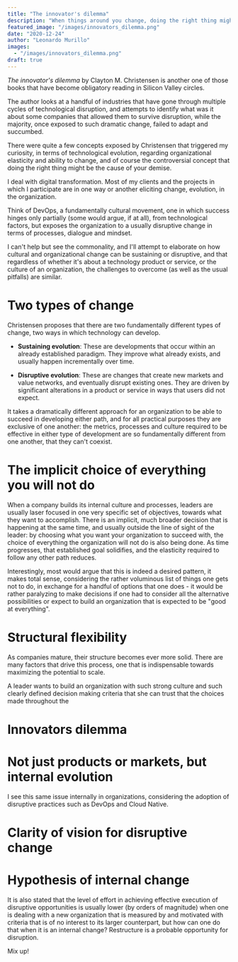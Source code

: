 ```yaml
---
title: "The innovator's dilemma"
description: "When things around you change, doing the right thing might be the wrong thing. Plus the gravity pull of the well established."
featured_image: "/images/innovators_dilemma.png"
date: "2020-12-24"
author: "Leonardo Murillo"
images:
  - "/images/innovators_dilemma.png"
draft: true
---
```

_The innovator's dilemma_ by Clayton M. Christensen is another one of those books that have become obligatory reading in Silicon Valley circles.

The author looks at a handful of industries that have gone through multiple cycles of technological disruption, and attempts to identify what was it about some companies that allowed them to survive disruption, while the majority, once exposed to such dramatic change, failed to adapt and succumbed.

There were quite a few concepts exposed by Christensen that triggered my curiosity, in terms of technological evolution, regarding organizational elasticity and ability to change, and of course the controversial concept that doing the right thing might be the cause of your demise.

I deal with digital transformation. Most of my clients and the projects in which I participate are in one way or another eliciting change, evolution, in the organization.

Think of DevOps, a fundamentally cultural movement, one in which success hinges only partially (some would argue, if at all), from technological factors, but exposes the organization to a usually disruptive change in terms of processes, dialogue and mindset.

I can't help but see the commonality, and I'll attempt to elaborate on how cultural and organizational change can be sustaining or disruptive, and that regardless of whether it's about a technology product or service, or the culture of an organization, the challenges to overcome (as well as the usual pitfalls) are similar. 

# Two types of change

Christensen proposes that there are two fundamentally different types of change, two ways in which technology can develop.

- **Sustaining evolution**: These are developments that occur within an already established paradigm. They improve what already exists, and usually happen incrementally over time.

- **Disruptive evolution**: These are changes that create new markets and value networks, and eventually disrupt existing ones. They are driven by significant alterations in a product or service in ways that users did not expect.

It takes a dramatically different approach for an organization to be able to succeed in developing either path, and for all practical purposes they are exclusive of one another: the metrics, processes and culture required to be effective in either type of development are so fundamentally different from one another, that they can't coexist.

# The implicit choice of everything you will not do

When a company builds its internal culture and processes, leaders are usually laser focused in one very specific set of objectives, towards what they want to accomplish. There is an implicit, much broader decision that is happening at the same time, and usually outside the line of sight of the leader: by choosing what you want your organization to succeed with, the choice of everything the organization will not do is also being done. As time progresses, that established goal solidifies, and the elasticity required to follow any other path reduces.

Interestingly, most would argue that this is indeed a desired pattern, it makes total sense, considering the rather voluminous list of things one gets not to do, in exchange for a handful of options that one does - it would be rather paralyzing to make decisions if one had to consider all the alternative possibilities or expect to build an organization that is expected to be "good at everything".

# Structural flexibility

As companies mature, their structure becomes ever more solid. There are many factors that drive this process, one that is indispensable towards maximizing the potential to scale.

A leader wants to build an organization with such strong culture and such clearly defined decision making criteria that she can trust that the choices made throughout the 

# Innovators dilemma 

# Not just products or markets, but internal evolution

I see this same issue internally in organizations, considering the adoption of disruptive practices such as DevOps and Cloud Native.

# Clarity of vision for disruptive change

# Hypothesis of internal change

It is also stated that the level of effort in achieving effective execution of disruptive opportunities is usually lower (by orders of magnitude) when one is dealing with a new organization that is measured by and motivated with criteria that is of no interest to its larger counterpart, but how can one do that when it is an internal change? Restructure is a probable opportunity for disruption.

Mix up!